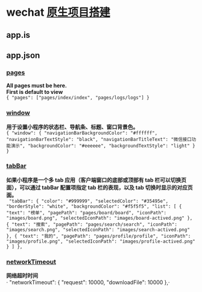 # wechat [原生项目搭建](https://github.com/zce/weapp-boilerplate)
## app.is
## app.json
### [pages](https://developers.weixin.qq.com/miniprogram/dev/framework/config.html#pages)  
  **All pages must be here.**  
  **First is default to view**  
  `{
  "pages": ["pages/index/index", "pages/logs/logs"]
}`
### [window](https://developers.weixin.qq.com/miniprogram/dev/framework/config.html#window) 
  **用于设置小程序的状态栏、导航条、标题、窗口背景色。**  
    `{
  "window": {
    "navigationBarBackgroundColor": "#ffffff",
    "navigationBarTextStyle": "black",
    "navigationBarTitleText": "微信接口功能演示",
    "backgroundColor": "#eeeeee",
    "backgroundTextStyle": "light"
  }
}`
### [tabBar](https://developers.weixin.qq.com/miniprogram/dev/framework/config.html#tabBar) 
**如果小程序是一个多 tab 应用（客户端窗口的底部或顶部有 tab 栏可以切换页面），可以通过 tabBar 配置项指定 tab 栏的表现，以及 tab 切换时显示的对应页面。**  
` "tabBar": {
    "color": "#999999",
    "selectedColor": "#35495e",
    "borderStyle": "white",
    "backgroundColor": "#f5f5f5",
    "list": [
      {
        "text": "榜单",
        "pagePath": "pages/board/board",
        "iconPath": "images/board.png",
        "selectedIconPath": "images/board-actived.png"
      },
      {
        "text": "搜索",
        "pagePath": "pages/search/search",
        "iconPath": "images/search.png",
        "selectedIconPath": "images/search-actived.png"
      },
      {
        "text": "我的",
        "pagePath": "pages/profile/profile",
        "iconPath": "images/profile.png",
        "selectedIconPath": "images/profile-actived.png"
      }
    ]
  },`
  ### [networkTimeout](https://developers.weixin.qq.com/miniprogram/dev/framework/config.html#networkTimeout) 
  **网络超时时间**  
  ·  "networkTimeout": {
    "request": 10000,
    "downloadFile": 10000
  },·


